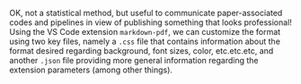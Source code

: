OK, not a statistical method, but useful to communicate paper-associated codes and pipelines in view of publishing something that looks professional! Using the VS Code extension ``markdown-pdf``, we can customize the format using two key files, namely a ``.css`` file that contains information about the format desired regarding background, font sizes, color, etc.etc.etc, and another ``.json`` file providing more general information regarding the extension parameters (among other things).




